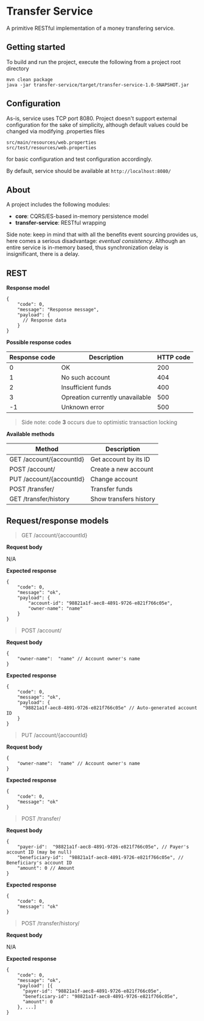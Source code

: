 # Transfer Service

A primitive RESTful implementation of a money transfering service.


## Getting started
To build and run the project, execute the following from a project root directory

```
mvn clean package
java -jar transfer-service/target/transfer-service-1.0-SNAPSHOT.jar
```

## Configuration
As-is, service uses TCP port 8080.
Project doesn't support external configuration for the sake of simplicity, although default values could be changed via modifying .properties files

```
src/main/resources/web.properties
src/test/resources/web.properties
```

for basic configuration and test configuration accordingly.

By default, service should be available at `http://localhost:8080/`

## About
A project includes the following modules:
* **core**: CQRS/ES-based in-memory persistence model
* **transfer-service**: RESTful wrapping

Side note: keep in mind that with all the benefits event sourcing provides us, here comes a serious disadvantage: *eventual consistency*. Although an entire service is in-memory based, thus synchronization delay is insignificant, there is a delay.

## REST

**Response model**
```
{
    "code": 0,
    "message": "Response message",
    "payload": {
      // Response data
    }
}
```

**Possible response codes**

| Response code | Description                     | HTTP code |
|---------------|---------------------------------|-----------|
| 0             | OK                              | 200       |
| 1             | No such account                 | 404       |
| 2             | Insufficient funds              | 400       |
| 3             | Opreation currently unavailable | 500       |
| -1            | Unknown error                   | 500       |

> Side note: code **3** occurs due to optimistic transaction locking

**Available methods**

| Method                   | Description            |
|--------------------------|------------------------|
| GET /account/{accountId} | Get account by its ID  |
| POST /account/           | Create a new account   |
| PUT /account/{accountId} | Change account         |
| POST /transfer/          | Transfer funds         |
| GET /transfer/history    | Show transfers history |


## Request/response models

>GET /account/{accountId}

**Request body**

N/A

**Expected response**
```
{
    "code": 0,
    "message": "ok",
    "payload": {
        "account-id": "98821a1f-aec8-4891-9726-e821f766c05e",
        "owner-name": "name"
    }
}
```

>POST /account/

**Request body**

```
{
    "owner-name":  "name" // Account owner's name
}
```

**Expected response**
```
{
    "code": 0,
    "message": "ok",
    "payload": {
      "98821a1f-aec8-4891-9726-e821f766c05e" // Auto-generated account ID 
    }
}
```

>PUT /account/{accountId}

**Request body**

```
{
    "owner-name":  "name" // Account owner's name
}
```

**Expected response**
```
{
    "code": 0,
    "message": "ok"
}
```

> POST /transfer/

**Request body**

```
{
    "payer-id":  "98821a1f-aec8-4891-9726-e821f766c05e", // Payer's account ID (may be null)
    "beneficiary-id":  "98821a1f-aec8-4891-9726-e821f766c05e", // Beneficiary's account ID
    "amount": 0 // Amount
}
```

**Expected response**
```
{
    "code": 0,
    "message": "ok"
}
```

> POST /transfer/history/

**Request body**

N/A

**Expected response**
```
{
    "code": 0,
    "message": "ok",
    "payload": [{
      "payer-id": "98821a1f-aec8-4891-9726-e821f766c05e",
      "beneficiary-id": "98821a1f-aec8-4891-9726-e821f766c05e",
      "amount": 0
    }, ...]
}
```